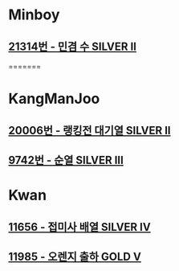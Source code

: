 # Minboy
## [21314번 - 민겸 수 SILVER II](https://www.acmicpc.net/problem/21314)
=======

# KangManJoo
## [20006번 - 랭킹전 대기열 SILVER II](https://www.acmicpc.net/problem/20006)
## [9742번 - 순열 SILVER III](https://www.acmicpc.net/problem/20006)

# Kwan
## [11656 - 접미사 배열 SILVER IV](https://www.acmicpc.net/problem/11656)
## [11985 - 오렌지 출하 GOLD V](https://www.acmicpc.net/problem/11985)

